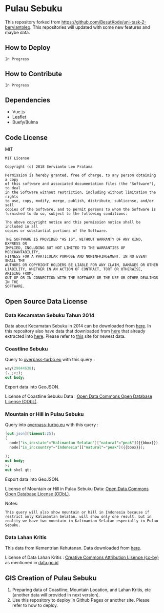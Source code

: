 # Pulau Sebuku

This repository forked from https://github.com/BesutKode/uni-task-2-berviantoleo. This repositories will updated with some new features and maybe data.

## How to Deploy

`In Progress`

## How to Contribute

`In Progress`

## Dependencies

* Vue.js
* Leaflet
* Buefy/Bulma

## Code License

MIT

```
MIT License

Copyright (c) 2018 Bervianto Leo Pratama

Permission is hereby granted, free of charge, to any person obtaining a copy
of this software and associated documentation files (the "Software"), to deal
in the Software without restriction, including without limitation the rights
to use, copy, modify, merge, publish, distribute, sublicense, and/or sell
copies of the Software, and to permit persons to whom the Software is
furnished to do so, subject to the following conditions:

The above copyright notice and this permission notice shall be included in all
copies or substantial portions of the Software.

THE SOFTWARE IS PROVIDED "AS IS", WITHOUT WARRANTY OF ANY KIND, EXPRESS OR
IMPLIED, INCLUDING BUT NOT LIMITED TO THE WARRANTIES OF MERCHANTABILITY,
FITNESS FOR A PARTICULAR PURPOSE AND NONINFRINGEMENT. IN NO EVENT SHALL THE
AUTHORS OR COPYRIGHT HOLDERS BE LIABLE FOR ANY CLAIM, DAMAGES OR OTHER
LIABILITY, WHETHER IN AN ACTION OF CONTRACT, TORT OR OTHERWISE, ARISING FROM,
OUT OF OR IN CONNECTION WITH THE SOFTWARE OR THE USE OR OTHER DEALINGS IN THE
SOFTWARE.
```

## Open Source Data License

### Data Kecamatan Sebuku Tahun 2014

Data about Kecamatan Sebuku in 2014 can be downloaded from [here](http://www.bappeda-kotabaru.info/umum/29/). In this repository also have data that downloaded from [here](http://www.mediafire.com/download/k89zmocmeamc1xk/KCA2014-PSEBUKU.rar) that already extracted into [here](./Data%20Kecamatan%20Sebuku%20Tahun%202014). Please refer to [this](http://www.bappeda-kotabaru.info/umum/29/) site for newest data.

### Coastline Sebuku

Query to [overpass-turbo.eu](http://overpass-turbo.eu) with this query :

```sql
way(29044638);
(._;>;);
out body;
```

Export data into GeoJSON.

License of Coastline Sebuku Data : [Open Data Commons Open Database License (ODbL)](http://opendatacommons.org/licenses/odbl/).

### Mountain or Hill in Pulau Sebuku

Query into [overpass-turbo.eu](http://overpass-turbo.eu) with this query :

```sql
[out:json][timeout:25];
(
  node["is_in:state"="Kalimantan Selatan"]["natural"="peak"]({{bbox}});
  node["is_in:country"="Indonesia"]["natural"="peak"]({{bbox}});
  
);
out body;
>;
out skel qt;
```

Export data into GeoJSON.

License of Mountain or Hill in Pulau Sebuku Data: [Open Data Commons Open Database License (ODbL)](http://opendatacommons.org/licenses/odbl/).

Notes:
```
This query will also show mountain or hill in Indonesia because if restrict only Kalimantan Selatan, will show only one result, but in reality we have two mountain in Kalimantan Selatan especially in Pulau Sebuku.
```

### Data Lahan Kritis

This data from Kementrian Kehutanan. Data downloaded from [here](http://appgis.dephut.go.id/appgis/download.aspx).

License of Data Lahan Kritis : [Creative Commons Attribution Lisence (cc-by)](http://www.opendefinition.org/licenses/cc-by) as mentioned in [data.go.id](http://data.go.id/dataset/data-lahan-kritis-di-kalimantan/resource/24281d8c-3472-4c7c-99be-01fcc4666384)

## GIS Creation of Pulau Sebuku

1. Preparing data of Coastline, Mountain Location, and Lahan Kritis, etc (another data will provided in next version).
2. Use this repository to deploy in Github Pages or another site. Please refer to how to deploy.
